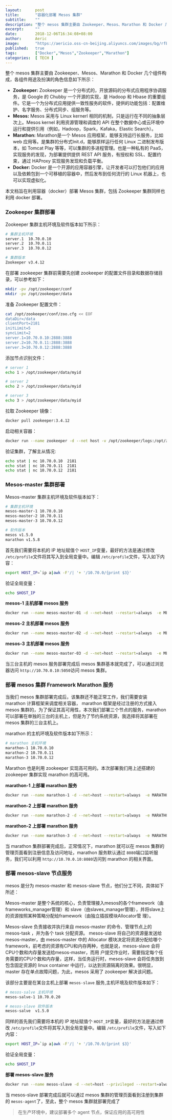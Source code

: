 ```yaml
---
layout:      post
title:       "容器化部署 Mesos 集群"
subtitle:    ""
description: "整个 mesos 集群主要由 Zookeeper、Mesos、Marathon 和 Docker 几个组件构成,本次部署的是基于三个 master 和一个 salve 的 mesos 集群，实现高可用，高扩展性"
excerpt:     ""
date:        2018-12-06T16:34:08+08:00
author:      Aeric
image:       "https://aericio.oss-cn-beijing.aliyuncs.com/images/bg/rfBt7J.jpg"
published:   true
tags:        ["Docker","Mesos","Zookeeper","Marathon"]
categories:  [ TECH ]
---
```


整个 mesos 集群主要由 Zookeeper、Mesos、Marathon 和 Docker 几个组件构成，各组件用途及扮演的角色信息如下所示：

- **Zookeeper:** Zookeeper 是一个分布式的，开放源码的分布式应用程序协调服务，是 Google 的 Chubby 一个开源的实现，是 Hadoop 和 Hbase 的重要组件。它是一个为分布式应用提供一致性服务的软件，提供的功能包括：配置维护、名字服务、分布式同步、组服务等。
- **Mesos:** Mesos 采用与 Linux kernerl 相同的机制，只是运行在不同的抽象层次上。Mesos kernel 利用资源管理和调度的 API 在整个数据中心或云环境中运行和提供引用（例如，Hadoop，Spark，Kafaka，Elastic Search）。
- **Marathon:** Marathon是一个 Mesos 应用框架，能够支持运行长服务，比如 web 应用等。是集群的分布式Init.d，能够原样运行任何 Linux 二进制发布版本，如 Tomcat Play 等等，可以集群的多进程管理。也是一种私有的 PaaS，实现服务的发现，为部署提供提供 REST API 服务，有授权和 SSL、配置约束，通过 HAProxy 实现服务发现和负载平衡。
- **Docker:** Docker 是一个开源的应用容器引擎，让开发者可以打包他们的应用以及依赖包到一个可移植的容器中，然后发布到任何流行的 Linux 机器上，也可以实现虚拟化。

本文档旨在利用容器（docker）部署 Mesos 集群，包括 Zookeeper 集群同样也利用 docker 部署。

### Zookeeper 集群部署

Zookeeper 集群主机环境及软件版本如下所示：

```bash
# 集群主机环境
server.1  10.70.0.10
server.2  10.70.0.11
server.3  10.70.0.12

# 集群版本
Zookeeper v3.4.12
```

在部署 zookeeper 集群前需要先创建 zookeeper 的配置文件目录和数据存储目录，可以参考如下：

```bash
mkdir -pv /opt/zookeeper/conf
mkdir -pv /opt/zookeeper/data
```

准备 Zookeeper 配置文件：

```bash
cat /opt/zookeeper/conf/zoo.cfg << EOF
dataDir=/data
clientPort=2181
initLimit=5
syncLimit=2
server.1=10.70.0.10:2888:3888
server.2=10.70.0.11:2888:3888
server.3=10.70.0.12:2888:3888
```

添加节点识别文件：

```bash
# server 1
echo 1 > /opt/zookeeper/data/myid

# server 2
echo 2 > /opt/zookeeper/data/myid

# server 3
echo 3 > /opt/zookeeper/data/myid
```

拉取 Zookeeper 镜像：

```bash
docker pull zookeeper:3.4.12
```

启动相关容器：

```bash
docker run --name zookeeper -d --net host -v /opt/zookeeper/logs:/opt/zookeeper/logs -v /opt/zookeeper/conf/zoo.cfg:/conf/zoo.cfg -v /opt/zookeeper/data:/data --restart=always  zookeeper:3.4.12
```

验证集群，了解主从情况:

```bash
echo stat | nc 10.70.0.10  2181
echo stat | nc 10.70.0.11  2181
echo stat | nc 10.70.0.12  2181   
```



### Mesos-master 集群部署

Mesos-master 集群主机环境及软件版本如下：

```bash
# 集群主机环境
mesos-master-1 10.70.0.10
mesos-master-2 10.70.0.11
mesos-master-3 10.70.0.12

# 软件版本
mesos v1.5.0
marathon v1.5.8
```

首先我们需要将本机的 IP 地址赋值个 `HOST_IP`变量，最好的方法是通过修改 `/etc/profile`文件将其写入到全局变量中。编辑 `/etc/profile`文件，写入如下内容：

```bash
export HOST_IP=`ip a|awk -F'/| '+ '/10.70.0/{print $3}'
```

验证全局变量：

```bash
echo $HOST_IP
```

**mesos-1 主机部署 mesos 服务**

```bash
docker run --name mesos-master-01 -d --net=host --restart=always  -e MESOS_PORT=5050  -e "MESOS_HOSTNAME=${HOST_IP}"   -e "MESOS_IP=${HOST_IP}"  -e MESOS_ZK=zk://10.70.0.10:2181,10.70.0.11:2181,10.70.0.12:2181/mesos  -e MESOS_QUORUM=2   -e MESOS_REGISTRY=in_memory   -e MESOS_LOG_DIR=/var/log/mesos   -e MESOS_WORK_DIR=/var/tmp/mesos   -v "$(pwd)/log/mesos:/var/log/mesos"   -v "$(pwd)/tmp/mesos:/var/tmp/mesos"  mesosphere/mesos-master:1.5.0
```

**mesos-2 主机部署 mesos 服务**

```bash
docker run --name mesos-master-02 -d --net=host --restart=always  -e MESOS_PORT=5050  -e "MESOS_HOSTNAME=${HOST_IP}"   -e "MESOS_IP=${HOST_IP}"  -e MESOS_ZK=zk://10.70.0.10:2181,10.70.0.11:2181,10.70.0.12:2181/mesos  -e MESOS_QUORUM=2   -e MESOS_REGISTRY=in_memory   -e MESOS_LOG_DIR=/var/log/mesos   -e MESOS_WORK_DIR=/var/tmp/mesos   -v "$(pwd)/log/mesos:/var/log/mesos"   -v "$(pwd)/tmp/mesos:/var/tmp/mesos"  mesosphere/mesos-master:1.5.0
```

**mesos-3 主机部署 mesos 服务**

```bash
docker run --name mesos-master-03 -d --net=host --restart=always  -e MESOS_PORT=5050  -e "MESOS_HOSTNAME=${HOST_IP}"   -e "MESOS_IP=${HOST_IP}"  -e MESOS_ZK=zk://10.70.0.10:2181,10.70.0.11:2181,10.70.0.12:2181/mesos  -e MESOS_QUORUM=2   -e MESOS_REGISTRY=in_memory   -e MESOS_LOG_DIR=/var/log/mesos   -e MESOS_WORK_DIR=/var/tmp/mesos   -v "$(pwd)/log/mesos:/var/log/mesos"   -v "$(pwd)/tmp/mesos:/var/tmp/mesos"  mesosphere/mesos-master:1.5.0
```

当三台主机的 mesos 服务部署完成后 mesos 集群基本就完成了，可以通过浏览器访问 `http://10.70.0.10:5050`访问 mesos 集群。

### 部署 mesos 集群 Framework Marathon 服务

当我们 mesos 集群部署完成后，该集群还不能正常工作，我们需要安装 marathon 计算框架来调度相关容器， marathon 框架是经过注册的方式接入 mesos 集群的，为了保证其高可用性，本次我们部署三个节点的服务，marathon 可以部署在单独的三台的主机上，但是为了节约系统资源，我选择将其部署在 mesos 集群的三台主机上。

marathon 的主机环境及软件版本如下所示：

```bash
# marathon 主机环境
marathon-1 10.70.0.10
marathon-2 10.70.0.11
marathon-3 10.70.0.12
```

Marathon 也是利用 zookeeper 实现高可用的。本次部署我们用上述搭建的 zookeeper 集群实现 marathon 的高可用。

**marathon-1 上部署 marathon 服务**

```bash
docker run --name marathon-1 -d --net=host --restart=always  -e MARATHON_HTTP_ADDRESS=${HOST_IP}  -e MARATHON_HOSTNAME=${HOST_IP} --master zk://10.70.0.10:2181,10.70.0.11:2181,10.70.0.12:2181/mesos  --zk  zk://10.70.0.10:2181,10.70.0.11:2181,10.70.0.12:2181/marathon mesosphere/marathon:v1.5.8
```

**marathon-2 上部署 marathon 服务**

```bash
docker run --name marathon-2 -d --net=host --restart=always  -e MARATHON_HTTP_ADDRESS=${HOST_IP}  -e MARATHON_HOSTNAME=${HOST_IP} --master zk://10.70.0.10:2181,10.70.0.11:2181,10.70.0.12:2181/mesos  --zk  zk://10.70.0.10:2181,10.70.0.11:2181,10.70.0.12:2181/marathon mesosphere/marathon:v1.5.8
```

**marathon-2 上部署 marathon 服务**

```bash
docker run --name marathon-3 -d --net=host --restart=always  -e MARATHON_HTTP_ADDRESS=${HOST_IP}  -e MARATHON_HOSTNAME=${HOST_IP} --master zk://10.70.0.10:2181,10.70.0.11:2181,10.70.0.12:2181/mesos  --zk  zk://10.70.0.10:2181,10.70.0.11:2181,10.70.0.12:2181/marathon mesosphere/marathon:v1.5.8
```

当 marathon 集群部署完成后，正常情况下，marathon 就可以在 mesos 集群的管理页面看到注册信息及访问地址，marathon 服务默认通过 `8080`端口监听服务，我们可以利用 `http://10.70.0.10:8080`访问到 marathon 的相关界面。

### 部署 mesos-slave 节点服务

mesos 是分为 mesos-master 和 mesos-slave 节点，他们分工不同，具体如下所述：

Mesos-master 是整个系统的核心，负责管理接入mesos的各个framework（由frameworks_manager管理）和 slave（由slaves_manager管理），并将slave上的资源按照某种策略分配给framework（由独立插拔模块Allocator管 理）。

Mesos-slave 负责接收并执行来自 mesos-master 的命令、管理节点上的 mesos-task ，并为各个 task  分配资源。 mesos-slave 将自己的资源量发送给 mesos-master，由 mesos-master 中的 Allocator 模块决定将资源分配给哪个 framework，前考虑的资源有CPU和内存两种，也就是说，mesos-slave 会将CPU个数和内存量发送给mesos-master，而用 户提交作业时，需要指定每个任务需要的CPU个数和内存量，这样，当任务运行时，mesos-slave 会将任务放到包含固定资源的 linux container 中运行，以达到资源隔离的效果。很明显，master 存在单点故障问题，为此，mesos 采用了 zookeeper 解决该问题。

该部分主要是在某台主机上部署 `mesos-slave` 服务,主机环境及软件版本如下：

```bash
# mesos-salve 主机环境
mesos-salve-1 10.70.0.20

# mesos-slave 软件版本
mesos-salve  v1.5.0
```

同样的首先我们需要将本机的 IP 地址赋值个 `HOST_IP`变量，最好的方法是通过修改 `/etc/profile`文件将其写入到全局变量中。编辑 `/etc/profile`文件，写入如下内容：

```bash
export HOST_IP=`ip a|awk -F'/| '+ '/10.70.0/{print $3}'
```

验证全局变量：

```bash
echo $HOST_IP
```

**部署 mesos-slave 服务**

```bash
docker run --name mesos-slave -d --net=host --privileged --restart=always -e "MESOS_IP=${HOST_IP}"  -e "MESOS_HOSTNAME=${HOST_IP}"  -e MESOS_PORT=5051   -e MESOS_MASTER=zk://10.70.0.10:2181,10.70.0.11:2181,10.70.0.12:2181/mesos    -e MESOS_SWITCH_USER=0   -e MESOS_CONTAINERIZERS=docker,mesos   -e MESOS_LOG_DIR=/var/log/mesos   -e MESOS_WORK_DIR=/var/tmp/mesos   -v "$(pwd)/log/mesos:/var/log/mesos"   -v "$(pwd)/tmp/mesos:/var/tmp/mesos"   -v /var/run/docker.sock:/var/run/docker.sock   -v /cgroup:/cgroup   -v /sys:/sys   -e "MESOS_SYSTEMD_ENABLE_SUPPORT=false" mesosphere/mesos-slave:1.5.0
```

当 mesos-slave 部署完成后就可以通过 mesos 集群的管理页面看到注册到集群的 `mesos-agent`了，至此，整个 mesos 集群就部署完成了

> 在生产环境中，建议部署多个 agent 节点，保证应用的高可用性